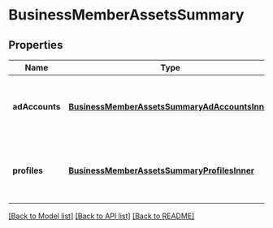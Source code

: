 # BusinessMemberAssetsSummary

## Properties
Name | Type | Description | Notes
------------ | ------------- | ------------- | -------------
**adAccounts** | [**BusinessMemberAssetsSummaryAdAccountsInner**](BusinessMemberAssetsSummary_ad_accounts_inner.md) | List of ad account IDs and respective permission levels. | [optional] [default to null]
**profiles** | [**BusinessMemberAssetsSummaryProfilesInner**](BusinessMemberAssetsSummary_profiles_inner.md) | List of profile IDs and respective permission levels. | [optional] [default to null]

[[Back to Model list]](../README.md#documentation-for-models) [[Back to API list]](../README.md#documentation-for-api-endpoints) [[Back to README]](../README.md)



